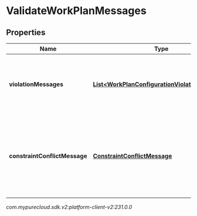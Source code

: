 # ValidateWorkPlanMessages


## Properties

| Name | Type | Description | Notes |
| ------------ | ------------- | ------------- | ------------- |
| **violationMessages** | [**List&lt;WorkPlanConfigurationViolationMessage&gt;**](WorkPlanConfigurationViolationMessage) | Messages for work plan violating some rules such as no shifts in a work plan |  [optional] |
| **constraintConflictMessage** | [**ConstraintConflictMessage**](ConstraintConflictMessage) | This field is not null when there is a set of work plan constraints that conflict thus agent schedules cannot be generated |  [optional] |




_com.mypurecloud.sdk.v2:platform-client-v2:231.0.0_

